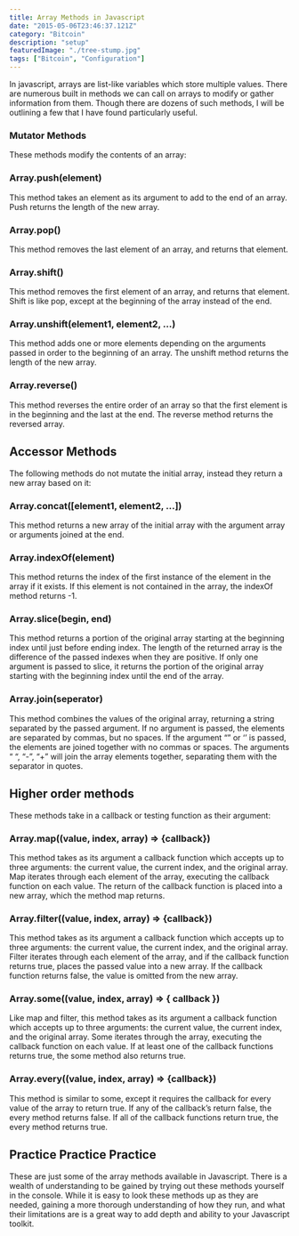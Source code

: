 ```yaml
---
title: Array Methods in Javascript
date: "2015-05-06T23:46:37.121Z"
category: "Bitcoin"
description: "setup"
featuredImage: "./tree-stump.jpg"
tags: ["Bitcoin", "Configuration"]
---
```


In javascript, arrays are list-like variables which store multiple values. There are numerous built in methods we can call on arrays to modify or gather information from them. Though there are dozens of such methods, I will be outlining a few that I have found particularly useful.

### Mutator Methods

These methods modify the contents of an array:

### Array.push(element)

This method takes an element as its argument to add to the end of an array. Push returns the length of the new array.

### Array.pop()

This method removes the last element of an array, and returns that element.

### Array.shift()

This method removes the first element of an array, and returns that element. Shift is like pop, except at the beginning of the array instead of the end.

### Array.unshift(element1, element2, …)

This method adds one or more elements depending on the arguments passed in order to the beginning of an array. The unshift method returns the length of the new array.

### Array.reverse()

This method reverses the entire order of an array so that the first element is in the beginning and the last at the end. The reverse method returns the reversed array.

## Accessor Methods

The following methods do not mutate the initial array, instead they return a new array based on it:

### Array.concat([element1, element2, …])

This method returns a new array of the initial array with the argument array or arguments joined at the end.

### Array.indexOf(element)

This method returns the index of the first instance of the element in the array if it exists. If this element is not contained in the array, the indexOf method returns -1.

### Array.slice(begin, end)

This method returns a portion of the original array starting at the beginning index until just before ending index. The length of the returned array is the difference of the passed indexes when they are positive. If only one argument is passed to slice, it returns the portion of the original array starting with the beginning index until the end of the array.

### Array.join(seperator)

This method combines the values of the original array, returning a string separated by the passed argument. If no argument is passed, the elements are separated by commas, but no spaces. If the argument “” or ‘’ is passed, the elements are joined together with no commas or spaces. The arguments “ “, “-”, “+” will join the array elements together, separating them with the separator in quotes.

## Higher order methods

These methods take in a callback or testing function as their argument:

### Array.map((value, index, array) => {callback})

This method takes as its argument a callback function which accepts up to three arguments: the current value, the current index, and the original array. Map iterates through each element of the array, executing the callback function on each value. The return of the callback function is placed into a new array, which the method map returns.

### Array.filter((value, index, array) => {callback})

This method takes as its argument a callback function which accepts up to three arguments: the current value, the current index, and the original array. Filter iterates through each element of the array, and if the callback function returns true, places the passed value into a new array. If the callback function returns false, the value is omitted from the new array.

### Array.some((value, index, array) => { callback })

Like map and filter, this method takes as its argument a callback function which accepts up to three arguments: the current value, the current index, and the original array. Some iterates through the array, executing the callback function on each value. If at least one of the callback functions returns true, the some method also returns true.

### Array.every((value, index, array) => {callback})

This method is similar to some, except it requires the callback for every value of the array to return true. If any of the callback’s return false, the every method returns false. If all of the callback functions return true, the every method returns true.

## Practice Practice Practice

These are just some of the array methods available in Javascript. There is a wealth of understanding to be gained by trying out these methods yourself in the console. While it is easy to look these methods up as they are needed, gaining a more thorough understanding of how they run, and what their limitations are is a great way to add depth and ability to your Javascript toolkit.
